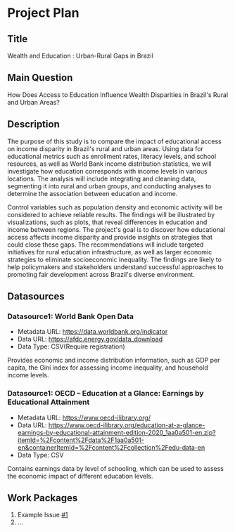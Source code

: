 # Project Plan

## Title
<!-- Give your project a short title. -->
Wealth and Education : Urban-Rural Gaps in Brazil

## Main Question

<!-- Think about one main question you want to answer based on the data. -->
How Does Access to Education Influence Wealth Disparities in Brazil's Rural and Urban Areas?

## Description

<!-- Describe your data science project in max. 200 words. Consider writing about why and how you attempt it. -->
The purpose of this study is to compare the impact of educational access on income disparity in Brazil's rural and urban areas. Using data  for educational metrics such as enrollment rates, literacy levels, and school resources, as well as World Bank income distribution statistics, we will investigate how education corresponds with income levels in various locations. The analysis will include integrating and cleaning data, segmenting it into rural and urban groups, and conducting analyses to determine the association between education and income.

Control variables such as population density and economic activity will be considered to achieve reliable results. The findings will be illustrated by visualizations, such as plots, that reveal differences in education and income between regions. The project's goal is to discover how educational access affects income disparity and provide insights on strategies that could close these gaps. The recommendations will include targeted initiatives for rural education infrastructure, as well as larger economic strategies to eliminate socioeconomic inequality. The findings are likely to help policymakers and stakeholders understand successful approaches to promoting fair development across Brazil's diverse environment.




## Datasources

<!-- Describe each datasources you plan to use in a section. Use the prefic "DatasourceX" where X is the id of the datasource. -->

### Datasource1: World Bank Open Data
* Metadata URL: https://data.worldbank.org/indicator
* Data URL: https://afdc.energy.gov/data_download
* Data Type: CSV(Require registration)

Provides economic and income distribution information, such as GDP per capita, the Gini index for assessing income inequality, and household income levels.


### Datasource1: OECD – Education at a Glance: Earnings by Educational Attainment
* Metadata URL: https://www.oecd-ilibrary.org/
* Data URL: https://www.oecd-ilibrary.org/education-at-a-glance-earnings-by-educational-attainment-edition-2020_1aa0a501-en.zip?itemId=%2Fcontent%2Fdata%2F1aa0a501-en&containerItemId=%2Fcontent%2Fcollection%2Fedu-data-en
* Data Type: CSV

Contains earnings data by level of schooling, which can be used to assess the economic impact of different education levels.


## Work Packages

<!-- List of work packages ordered sequentially, each pointing to an issue with more details. -->

1. Example Issue [#1][i1]
2. ...

[i1]: https://github.com/jvalue/made-template/issues/1
